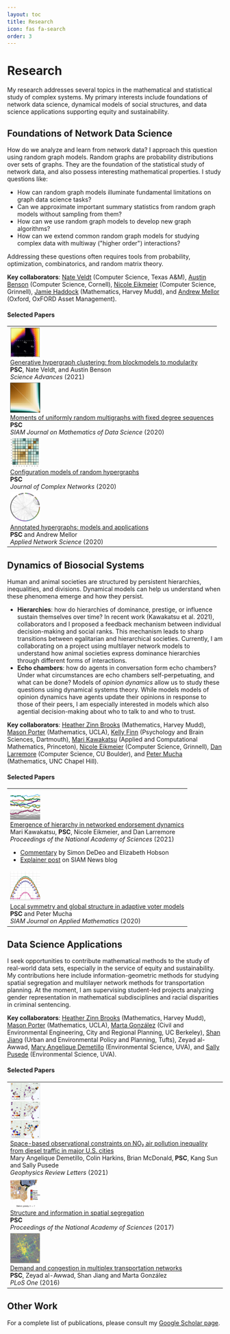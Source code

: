 ```yaml
---
layout: toc
title: Research 
icon: fas fa-search
order: 3
---
```


# Research

My research addresses several topics in the mathematical and statistical study of complex systems. My primary interests include foundations of network data science, dynamical models of social structures, and data science applications supporting equity and sustainability. 

<!-- ![](https://www.philchodrow.com/static/img/avatar.jpg) -->


## Foundations of Network Data Science

How do we analyze and learn from network data? I approach this question using random graph models. Random graphs are probability distributions over sets of graphs. They are the foundation of the statistical study of network data, and also possess interesting mathematical properties. I study questions like: 

- How can random graph models illuminate fundamental limitations on graph data science tasks?
- Can we approximate important summary statistics from random graph models without sampling from them? 
- How can we use random graph models to develop new graph algorithms?
- How can we extend common random graph models for studying complex data with multiway ("higher order") interactions? 

Addressing these questions often requires tools from probability, optimization, combinatorics, and random matrix theory. 

**Key collaborators**: [Nate Veldt](https://people.cam.cornell.edu/lnv22/) (Computer Science, Texas A&M), [Austin Benson](https://www.cs.cornell.edu/~arb/) (Computer Science, Cornell), [Nicole Eikmeier](https://eikmeier.sites.grinnell.edu/) (Computer Science, Grinnell), [Jamie Haddock](https://www.math.ucla.edu/~jhaddock/index.html) (Mathematics, Harvey Mudd), and [Andrew Mellor](https://andrewmellor.co.uk/) (Oxford, OxFORD Asset Management). 

#### Selected Papers

<table style="width:100%">
  <tr>
    <td>
      <div class="thumbnail">
        <img src="/assets/img/thumbnails/detectability.png" width = 70>
      </div>
        <div class="compress">
            <a href="https://advances.sciencemag.org/content/7/28/eabh1303">Generative hypergraph clustering: from blockmodels to modularity </a> <br>
            <b>PSC</b>, Nate Veldt, and Austin Benson <br>
            <i>Science Advances</i> (2021)
        </div>
    </td>
  </tr>
  <tr>
    <td>
      <div class="thumbnail">
        <img src="/assets/img/thumbnails/error_matrices.png" width = 70>
      </div>
        <div class = "compress">
            <a href="https://epubs.siam.org/doi/abs/10.1137/19M1288772">Moments of uniformly random multigraphs with fixed degree sequences </a> <br>
            <b>PSC</b><br>
            <i>SIAM Journal on Mathematics of Data Science</i> (2020)
        </div>
    </td>
  </tr>
  <tr>
    <td>
      <div class="thumbnail">
        <img src="/assets/img/thumbnails/configuration-hypergraphs.png" width = 70>
      </div>
        <div class = "compress">
            <a href="https://academic.oup.com/comnet/article-abstract/8/3/cnaa018/5879929">Configuration models of random hypergraphs</a> <br>
            <b>PSC</b><br>
            <i>Journal of Complex Networks</i> (2020)
        </div>
    </td>
  </tr>
  <tr>
    <td>
        <div class="thumbnail">
          <img src="/assets/img/thumbnails/community.png" width = 70>
        </div>
        <div class="compress">
            <a href="https://link.springer.com/article/10.1007/s41109-020-0252-y">Annotated hypergraphs: models and applications</a> <br>
            <b>PSC</b> and Andrew Mellor<br>
            <i>Applied Network Science</i> (2020)
        </div>
    </td>
  </tr>
</table>

## Dynamics of Biosocial Systems

Human and animal societies are structured by persistent hierarchies, inequalities, and divisions. Dynamical models can help us understand when these phenomena emerge and how they persist. 

- **Hierarchies**: how do hierarchies of dominance, prestige, or influence sustain themselves over time? In recent work (Kawakatsu et al. 2021), collaborators and I proposed a feedback mechanism between individual decision-making and social ranks. This mechanism leads to sharp transitions between egalitarian and hierarchical societies. Currently, I am collaborating on a project using multilayer network models to understand how animal societies express dominance hierarchies through different forms of interactions. 
- **Echo chambers**: how do agents in conversation form echo chambers? Under what circumstances are echo chambers self-perpetuating, and what can be done? Models of *opinion dynamics* allow us to study these questions using dynamical systems theory. While models models of opinion dynamics have agents update their opinions in response to those of their peers, I am especially interested in models which also agential decision-making about who to talk to and who to trust. 

**Key collaborators**: [Heather Zinn Brooks](https://www.hmc.edu/mathematics/people/faculty/heather-zinn-brooks/) (Mathematics, Harvey Mudd), [Mason Porter](https://www.math.ucla.edu/~mason/) (Mathematics, UCLA), [Kelly Finn](https://pbs.dartmouth.edu/people/kelly-r-finn) (Psychology and Brain Sciences, Dartmouth), [Mari Kawakatsu](https://www.marikawakatsu.com/) (Applied and Computational Mathematics, Princeton), [Nicole Eikmeier](https://eikmeier.sites.grinnell.edu/) (Computer Science, Grinnell), [Dan Larremore](https://www.colorado.edu/cs/daniel-larremore) (Computer Science, CU Boulder), and [Peter Mucha](https://mucha.web.unc.edu/) (Mathematics, UNC Chapel Hill).  

#### Selected Papers

<table style="width:100%">
  <tr>
    <td>
      <div class="thumbnail">
        <img src="/assets/img/thumbnails/math_phd_case_study_square.png" width = 70>
      </div>
        <div class="compress">
            <a href="https://www.pnas.org/content/118/16/e2015188118">Emergence of hierarchy in networked endorsement dynamics </a> <br>
            Mari Kawakatsu, <b>PSC</b>, Nicole Eikmeier, and Dan Larremore <br>
            <i>Proceedings of the National Academy of Sciences</i> (2021) <br>
            <ul>
            <li> <a href="https://www.pnas.org/content/118/21/e2106186118">Commentary</a> by Simon DeDeo and Elizabeth Hobson</li>
            <li> <a href="https://sinews.siam.org/Details-Page/networks-dynamics-and-prestige-how-hierarchies-emerge-from-individual-choices">Explainer post</a> on SIAM News blog</li>
            </ul>
        </div>
    </td>
  </tr>
  <tr>
    <td>
      <div class="thumbnail">
        <img src="/assets/img/thumbnails/avm.png" width = 70>
      </div>
        <div class="compress">
            <a href="https://epubs.siam.org/doi/pdf/10.1137/18M1232346?casa_token=st1ib1C3dRUAAAAA:u69ZSyBJVU-keaUQ6eO6wVKcM42DNeUReNMDWhVVT5pUDozAHYx8NnGz7iKZ4gX1gtMxGYMCucA">Local symmetry and global structure in adaptive voter models </a> <br>
            <b>PSC</b> and Peter Mucha <br>
            <i>SIAM Journal on Applied Mathematics</i> (2020)
        </div>
    </td>
  </tr>
</table>

## Data Science Applications

I seek opportunities to contribute mathematical methods to the study of real-world data sets, especially in the service of equity and sustainability. My contributions here include information-geometric methods for studying spatial segregation and multilayer network methods for transportation planning. At the moment, I am supervising student-led projects analyzing gender representation in mathematical subdisciplines and racial disparities in criminal sentencing. 

**Key collaborators**: [Heather Zinn Brooks](https://www.hmc.edu/mathematics/people/faculty/heather-zinn-brooks/) (Mathematics, Harvey Mudd), [Mason Porter](https://www.math.ucla.edu/~mason/) (Mathematics, UCLA),  [Marta González](https://ced.berkeley.edu/ced/faculty-staff/marta-gonzalez) (Civil and Environmental Engineering, City and Regional Planning, UC Berkeley), [Shan Jiang](https://as.tufts.edu/uep/people/faculty/shan-jiang) (Urban and Environmental Policy and Planning, Tufts), Zeyad al-Awwad, [Mary Angelique Demetillo](https://maryangelique.com/) (Environmental Science, UVA), and [Sally Pusede](https://evsc.as.virginia.edu/people/profile/sep6a) (Environmental Science, UVA). 

#### Selected Papers

<table style="width:100%">
  <tr>
    <td>
        <div class="thumbnail">
          <img src="/assets/img/thumbnails/no2.png" width = 70>
        </div>
        <div class="compress">
            <a href="https://agupubs.onlinelibrary.wiley.com/doi/10.1029/2021GL094333"> Space-based observational constraints on NO₂ air pollution inequality from diesel traffic in major U.S. cities </a><br>
            Mary Angelique Demetillo, Colin Harkins, Brian McDonald, <b>PSC</b>, Kang Sun and Sally Pusede <br>
            <i>Geophysics Review Letters</i> (2021)
        </div>
    </td>
  </tr>
  <tr>
    <td>
        <div class="thumbnail">
          <img src="/assets/img/thumbnails/structure-and-information.png" width = 70>
        </div>
        <div class="compress">
            <a href="https://www.pnas.org/content/pnas/114/44/11591.full.pdf">Structure and information in spatial segregation </a> <br>
            <b>PSC</b> <br>
            <i>Proceedings of the National Academy of Sciences</i> (2017)
        </div>
    </td>
  </tr>
  <tr>
    <td>
        <div class="thumbnail">
          <img src="/assets/img/thumbnails/demand-and-congestion.png" width = 70>
        </div>
        <div class="compress">
            <a href="https://journals.plos.org/plosone/article?id=10.1371/journal.pone.0161738">Demand and congestion in multiplex transportation networks </a> <br>
            <b>PSC</b>, Zeyad al-Awwad, Shan Jiang and Marta González <br>
            <i>PLoS One</i> (2016)
        </div>
    </td>
  </tr>
</table>

## Other Work

For a complete list of publications, please consult my [Google Scholar page](https://scholar.google.com/citations?user=dgWoch0AAAAJ&hl=en). 

